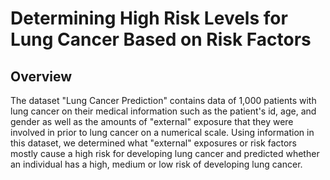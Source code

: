 <h1> Determining High Risk Levels for Lung Cancer Based on Risk Factors</h1>
<h2>Overview</h2>
The dataset "Lung Cancer Prediction" contains data of 1,000 patients with lung cancer on their medical information such as the patient's id, age, and gender as well as the amounts of "external" exposure that they were involved in prior to lung cancer on a numerical scale. Using information in this dataset, we determined what "external" exposures or risk factors mostly cause a high risk for developing lung cancer and predicted whether an individual has a high, medium or low risk of developing lung cancer.
